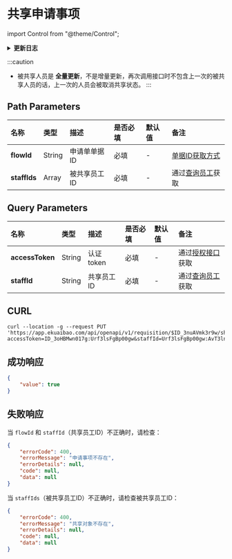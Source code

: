 # 共享申请事项

import Control from "@theme/Control";

<Control
method="PUT"
url="/api/openapi/v1/requisition/$`flowId`/share/[`staffIds`]"
/>

<details>
  <summary><b>更新日志</b></summary>
  <div>

  [**0.7.146**](/docs/open-api/notice/update-log#07146) -> 🆕 新增了本接口。<br/>

  </div>
</details>

:::caution
- 被共享人员是 **全量更新**，不是增量更新，再次调用接口时不包含上一次的被共享人员的话，上一次的人员会被取消共享状态。
:::

## Path Parameters

| 名称 | 类型 | 描述 | 是否必填 | 默认值 | 备注 |
| :--- | :--- | :--- | :--- |:--- | :--- |
| **flowId**   | String | 申请单单据ID | 必填 | - | [单据ID获取方式](/docs/open-api/flows/question-answer#问题一) |
| **staffIds** | Array  | 被共享员工ID | 必填 | - | 通过[查询员工](/docs/open-api/corporation/get-staff-ids)获取 |


## Query Parameters

| 名称 | 类型 | 描述 | 是否必填 | 默认值 | 备注 |
| :--- | :--- | :--- | :--- |:--- | :--- |
| **accessToken** | String | 认证token | 必填 | - | 通过[授权接口](/docs/open-api/getting-started/auth)获取 |
| **staffId**     | String | 共享员工ID | 必填 | - | 通过[查询员工](/docs/open-api/corporation/get-staff-ids)获取 |

## CURL
```shell
curl --location -g --request PUT 'https://app.ekuaibao.com/api/openapi/v1/requisition/$ID_3nuAVmk3r9w/share/[Urf3lsFgBp00gw:ID_3ow_Xyy0MzM]?accessToken=ID_3oHBMwn017g:Urf3lsFgBp00gw&staffId=Urf3lsFgBp00gw:AvT3lntT8zzpWw'
```

## 成功响应
```json
{
    "value": true
}
```

## 失败响应
当 `flowId` 和 `staffId`（共享员工ID）不正确时，请检查：
```json
{
    "errorCode": 400,
    "errorMessage": "申请事项不存在",
    "errorDetails": null,
    "code": null,
    "data": null
}
```

当 `staffIds`（被共享员工ID）不正确时，请检查被共享员工ID：
```json
{
    "errorCode": 400,
    "errorMessage": "共享对象不存在",
    "errorDetails": null,
    "code": null,
    "data": null
}
```
